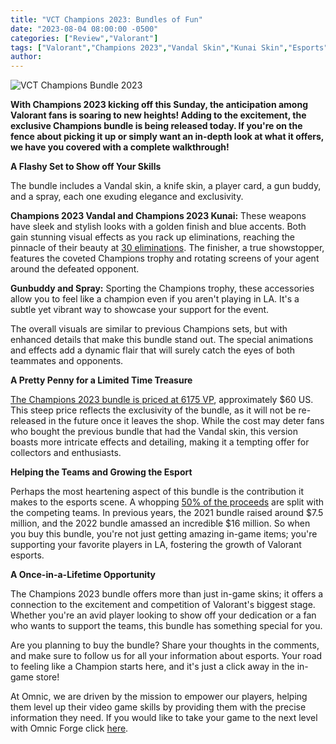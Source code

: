 ```yaml
---
title: "VCT Champions 2023: Bundles of Fun"
date: "2023-08-04 08:00:00 -0500"
categories: ["Review","Valorant"]
tags: ["Valorant","Champions 2023","Vandal Skin","Kunai Skin","Esports","Exclusive Bundle","Valorant Skins","Supporting Teams","In-Game Items","Gaming Community"]
author:
---
```


![VCT Champions Bundle 2023](/2023-08-04-VCT-Champions-2023-Bundles-of-Fun.png)

**With Champions 2023 kicking off this Sunday, the anticipation among Valorant fans is soaring to new heights! Adding to the excitement, the exclusive Champions bundle is being released today. If you're on the fence about picking it up or simply want an in-depth look at what it offers, we have you covered with a complete walkthrough!**

**A Flashy Set to Show off Your Skills**

The bundle includes a Vandal skin, a knife skin, a player card, a gun buddy, and a spray, each one exuding elegance and exclusivity.

**Champions 2023 Vandal and Champions 2023 Kunai:** These weapons have sleek and stylish looks with a golden finish and blue accents. Both gain stunning visual effects as you rack up eliminations, reaching the pinnacle of their beauty at [30 eliminations](https://www.youtube.com/watch?v=365svb1KnyA). The finisher, a true showstopper, features the coveted Champions trophy and rotating screens of your agent around the defeated opponent.

**Gunbuddy and Spray:** Sporting the Champions trophy, these accessories allow you to feel like a champion even if you aren't playing in LA. It's a subtle yet vibrant way to showcase your support for the event.

The overall visuals are similar to previous Champions sets, but with enhanced details that make this bundle stand out. The special animations and effects add a dynamic flair that will surely catch the eyes of both teammates and opponents.

**A Pretty Penny for a Limited Time Treasure**

[The Champions 2023 bundle is priced at 6175 VP](https://twitter.com/ValorLeaks/status/1687486049373593600), approximately $60 US. This steep price reflects the exclusivity of the bundle, as it will not be re-released in the future once it leaves the shop. While the cost may deter fans who bought the previous bundle that had the Vandal skin, this version boasts more intricate effects and detailing, making it a tempting offer for collectors and enthusiasts.

**Helping the Teams and Growing the Esport**

Perhaps the most heartening aspect of this bundle is the contribution it makes to the esports scene. A whopping [50% of the proceeds](https://valorantesports.com/news/watch-play-and-earn-during-champions-2023/) are split with the competing teams. In previous years, the 2021 bundle raised around $7.5 million, and the 2022 bundle amassed an incredible $16 million. So when you buy this bundle, you're not just getting amazing in-game items; you're supporting your favorite players in LA, fostering the growth of Valorant esports.

**A Once-in-a-Lifetime Opportunity**

The Champions 2023 bundle offers more than just in-game skins; it offers a connection to the excitement and competition of Valorant's biggest stage. Whether you're an avid player looking to show off your dedication or a fan who wants to support the teams, this bundle has something special for you.

Are you planning to buy the bundle? Share your thoughts in the comments, and make sure to follow us for all your information about esports. Your road to feeling like a Champion starts here, and it's just a click away in the in-game store!

At Omnic, we are driven by the mission to empower our players, helping them level up their video game skills by providing them with the precise information they need. If you would like to take your game to the next level with Omnic Forge click [here](https://forge.omnic.ai/).